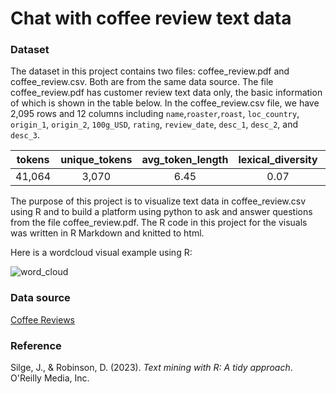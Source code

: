 # Chat with coffee review text data
### Dataset
The dataset in this project contains two files: coffee_review.pdf and coffee_review.csv. Both are from the same data source. The file coffee_review.pdf has customer review text data only, the basic information of which is shown in the table below. In the coffee_review.csv file, we have 2,095 rows and 12 columns including `name`,`roaster`,`roast`, `loc_country`, `origin_1`, `origin_2`, `100g_USD`, `rating`, `review_date`, `desc_1`, `desc_2`, and `desc_3`. 

| tokens | unique_tokens | avg_token_length | lexical_diversity | top_n | 
| :---:  | :---: | :---: | :---: | :---: | 
| 41,064 | 3,070 | 6.45  | 0.07  | cup;aroma,mouthfeel,acidity,structure,finish,notes,sweet,cocoa,chocolate,syrupy| 

The purpose of this project is to visualize text data in coffee_review.csv using R and to build a platform using python to ask and answer questions from the file coffee_review.pdf. The R code in this project for the visuals was written in R Markdown and knitted to html. 

Here is a wordcloud visual example using R:

![word_cloud](https://github.com/Xin-Bu/LLMs/assets/69817896/799d1cbe-a81d-47b3-8662-c1d73a1e7ccd)

### Data source
[Coffee Reviews](https://www.kaggle.com/datasets/schmoyote/coffee-reviews-dataset/data)

### Reference
Silge, J., & Robinson, D. (2023). *Text mining with R: A tidy approach*. O'Reilly Media, Inc.
